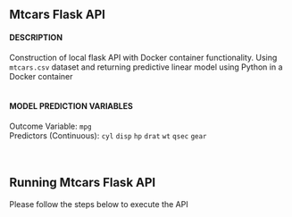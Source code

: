 ## Mtcars Flask API

#### DESCRIPTION
Construction of local flask API with Docker container functionality. Using `mtcars.csv` dataset and returning predictive linear model using Python in a Docker container  
<br/>

#### MODEL PREDICTION VARIABLES
Outcome Variable: `mpg`  
Predictors (Continuous): `cyl` `disp` `hp` `drat` `wt` `qsec` `gear`  
<br/> 
<br/>

## Running Mtcars Flask API
Please follow the steps below to execute the API
